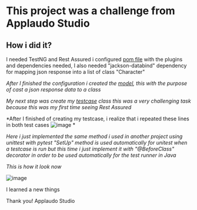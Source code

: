 # This project was a challenge from Applaudo Studio

## How i did it? 

I needed TestNG and Rest Assured i configured [pom file](/pom.xml) with the plugins and dependencies needed,
I also needed "jackson-databind" dependency for mapping json response into a list of class "Character"

*After I finished the configuration i created the [model](src/main/java/models/Character.java), this with the purpose of cast a json response data to a class*

*My next step was create my [testcase](src/test/java/ApplaudoStudioTest.java) class*
*this was a very challenging task because this was my first time seeing Rest Assured*

*After I finished of creating my testcase, i realize that i repeated these lines in both test cases ![image](https://user-images.githubusercontent.com/47786738/124062013-fb3d8b80-d9fd-11eb-997b-3f0c7f321fc0.png)
*

*Here i just implemented the same method i used in another project using unittest with pytest "SetUp" method is used automatically for unitest when a testcase is run*
*but this time i just implement it with "@BeforeClass" decorator in order to be used automatically for the test runner in Java*

*This is how it look now* 


![image](https://user-images.githubusercontent.com/47786738/124062443-c4b44080-d9fe-11eb-8d2e-caedd7c49aa1.png)

I learned a new things

Thank you! Applaudo Studio
